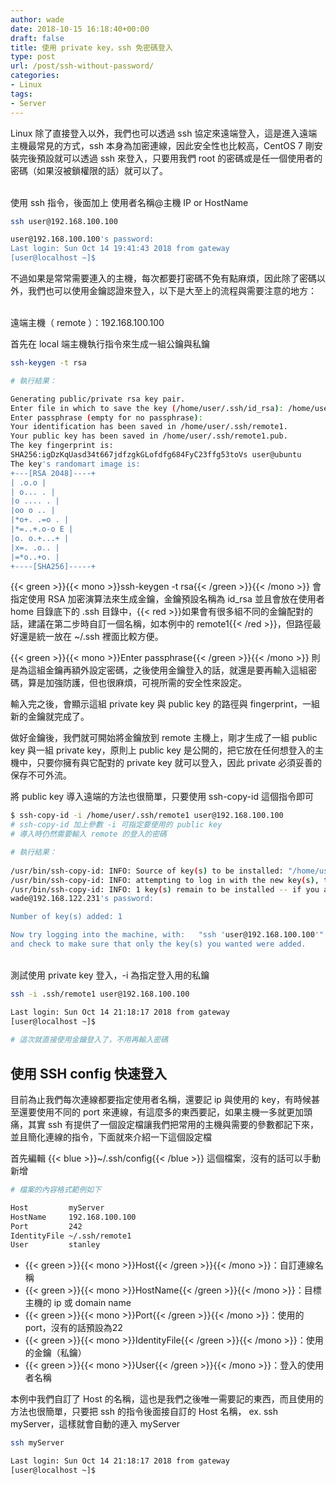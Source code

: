 ```yaml
---
author: wade
date: 2018-10-15 16:18:40+00:00
draft: false
title: 使用 private key，ssh 免密碼登入
type: post
url: /post/ssh-without-password/
categories:
- Linux
tags:
- Server
---
```


Linux 除了直接登入以外，我們也可以透過 ssh 協定來遠端登入，這是進入遠端主機最常見的方式，ssh 本身為加密連線，因此安全性也比較高，CentOS 7 剛安裝完後預設就可以透過 ssh 來登入，只要用我們 root 的密碼或是任一個使用者的密碼（如果沒被鎖權限的話）就可以了。

\
使用 ssh 指令，後面加上 使用者名稱@主機 IP or HostName
    
```bash
ssh user@192.168.100.100
```
    
```bash
user@192.168.100.100's password: 
Last login: Sun Oct 14 19:41:43 2018 from gateway
[user@localhost ~]$
```

不過如果是常常需要連入的主機，每次都要打密碼不免有點麻煩，因此除了密碼以外，我們也可以使用金鑰認證來登入，以下是大至上的流程與需要注意的地方：

\
遠端主機（ remote ）：192.168.100.100

首先在 local 端主機執行指令來生成一組公鑰與私鑰
    
```bash
ssh-keygen -t rsa
```
    
```bash
# 執行結果：

Generating public/private rsa key pair.
Enter file in which to save the key (/home/user/.ssh/id_rsa): /home/user/.ssh/remote1
Enter passphrase (empty for no passphrase):
Your identification has been saved in /home/user/.ssh/remote1.
Your public key has been saved in /home/user/.ssh/remote1.pub.
The key fingerprint is:
SHA256:igDzKqUasd34t667jdfzgkGLofdfg684FyC23ffg53toVs user@ubuntu
The key's randomart image is:
+---[RSA 2048]----+
| .o.o |
| o... . |
|o .... . |
|oo o .. |
|*o+. .=o . |
|*=..+.o-o E |
|o. o.+...+ |
|x=. .o.. |
|=*o..+o. |
+----[SHA256]-----+
```

{{< green >}}{{< mono >}}ssh-keygen -t rsa{{< /green >}}{{< /mono >}} 會指定使用 RSA 加密演算法來生成金鑰，金鑰預設名稱為 id_rsa 並且會放在使用者 home 目錄底下的 .ssh 目錄中，{{< red >}}如果會有很多組不同的金鑰配對的話，建議在第二步時自訂一個名稱，如本例中的 remote1{{< /red >}}，但路徑最好還是統一放在 ~/.ssh 裡面比較方便。

{{< green >}}{{< mono >}}Enter passphrase{{< /green >}}{{< /mono >}} 則是為這組金鑰再額外設定密碼，之後使用金鑰登入的話，就還是要再輸入這組密碼，算是加強防護，但也很麻煩，可視所需的安全性來設定。

輸入完之後，會顯示這組 private key 與 public key 的路徑與 fingerprint，一組新的金鑰就完成了。

做好金鑰後，我們就可開始將金鑰放到 remote 主機上，剛才生成了一組 public key 與一組 private key，原則上 public key 是公開的，把它放在任何想登入的主機中，只要你擁有與它配對的 private key 就可以登入，因此 private 必須妥善的保存不可外流。

將 public key 導入遠端的方法也很簡單，只要使用 ssh-copy-id 這個指令即可

    
```bash
$ ssh-copy-id -i /home/user/.ssh/remote1 user@192.168.100.100
# ssh-copy-id 加上參數 -i 可指定要使用的 public key
# 導入時仍然需要輸入 remote 的登入的密碼
```
    
```bash
# 執行結果：
    
/usr/bin/ssh-copy-id: INFO: Source of key(s) to be installed: "/home/user.ssh/remote1.pub"
/usr/bin/ssh-copy-id: INFO: attempting to log in with the new key(s), tofilter out any that are already installed
/usr/bin/ssh-copy-id: INFO: 1 key(s) remain to be installed -- if you areprompted now it is to install the new keys
wade@192.168.122.231's password: 

Number of key(s) added: 1

Now try logging into the machine, with:   "ssh 'user@192.168.100.100'"
and check to make sure that only the key(s) you wanted were added.
```

\
測試使用 private key 登入，-i 為指定登入用的私鑰
    
```bash
ssh -i .ssh/remote1 user@192.168.100.100
```
    
```bash
Last login: Sun Oct 14 21:18:17 2018 from gateway
[user@localhost ~]$
    
# 這次就直接使用金鑰登入了，不用再輸入密碼
```


## 使用 SSH config 快速登入

目前為止我們每次連線都要指定使用者名稱，還要記 ip 與使用的 key，有時候甚至還要使用不同的 port 來連線，有這麼多的東西要記，如果主機一多就更加頭痛，其實 ssh 有提供了一個設定檔讓我們把常用的主機與需要的參數都記下來，並且簡化連線的指令，下面就來介紹一下這個設定檔

首先編輯 {{< blue >}}~/.ssh/config{{< /blue >}} 這個檔案，沒有的話可以手動新增

```bash
# 檔案的內容格式範例如下

Host         myServer
HostName     192.168.100.100
Port         242
IdentityFile ~/.ssh/remote1
User         stanley
```

* {{< green >}}{{< mono >}}Host{{< /green >}}{{< /mono >}}：自訂連線名稱
* {{< green >}}{{< mono >}}HostName{{< /green >}}{{< /mono >}}：目標主機的 ip 或 domain name
* {{< green >}}{{< mono >}}Port{{< /green >}}{{< /mono >}}：使用的 port，沒有的話預設為22
* {{< green >}}{{< mono >}}IdentityFile{{< /green >}}{{< /mono >}}：使用的金鑰（私鑰）
* {{< green >}}{{< mono >}}User{{< /green >}}{{< /mono >}}：登入的使用者名稱

本例中我們自訂了 Host 的名稱，這也是我們之後唯一需要記的東西，而且使用的方法也很簡單，只要把 ssh 的指令後面接自訂的 Host 名稱， ex. ssh myServer，這樣就會自動的連入 myServer

```bash
ssh myServer
```
    
```bash
Last login: Sun Oct 14 21:18:17 2018 from gateway
[user@localhost ~]$
```
